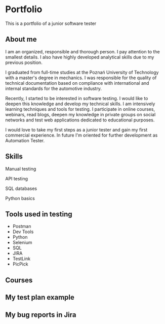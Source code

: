 # Portfolio
This is a portfolio of a junior software tester

## About me

I am an organized, responsible and thorough person. I pay attention to the smallest details. I also have highly developed analytical skills due to my previous position.

I graduated from full-time studies at the Poznań University of Technology with a master's degree in mechanics. I was responsible for the quality of technical documentation based on compliance with international and internal standards for the automotive industry.

Recently, I started to be interested in software testing. I would like to deepen this knowledge and develop my technical skills. I am intensively learning techniques and tools for testing. I participate in online courses, webinars, read blogs, deepen my knowledge in private groups on social networks and test web applications dedicated to educational purposes. 

I would love to take my first steps as a junior tester and gain my first commercial experience. In future I'm oriented for further development as Automation Tester.

## Skills

Manual testing

API testing

SQL databases

Python basics

## Tools used in testing

* Postman
* Dev Tools
* Python
* Selenium
* SQL
* JIRA
* TestLink
* PicPick


## Courses

## My test plan example

## My bug reports in Jira

## 
